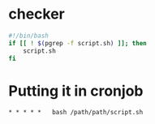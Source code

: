 # checker

```bash 
#!/bin/bash
if [[ ! $(pgrep -f script.sh) ]]; then
    script.sh
fi
```

# Putting it in cronjob
```cron
* * * * *   bash /path/path/script.sh
```
